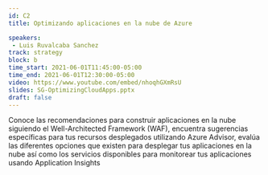 ```yaml
---
id: C2
title: Optimizando aplicaciones en la nube de Azure

speakers:
 - Luis Ruvalcaba Sanchez
track: strategy
block: b
time_start: 2021-06-01T11:45:00-05:00
time_end: 2021-06-01T12:30:00-05:00
video: https://www.youtube.com/embed/nhoqhGXmRsU
slides: SG-OptimizingCloudApps.pptx
draft: false
---
```


Conoce las recomendaciones para construir aplicaciones en la nube siguiendo el Well-Architected Framework (WAF), encuentra sugerencias específicas para tus recursos desplegados utilizando Azure Advisor, evalúa las diferentes opciones que existen para desplegar tus aplicaciones en la nube así como los servicios disponibles para monitorear tus aplicaciones usando Application Insights